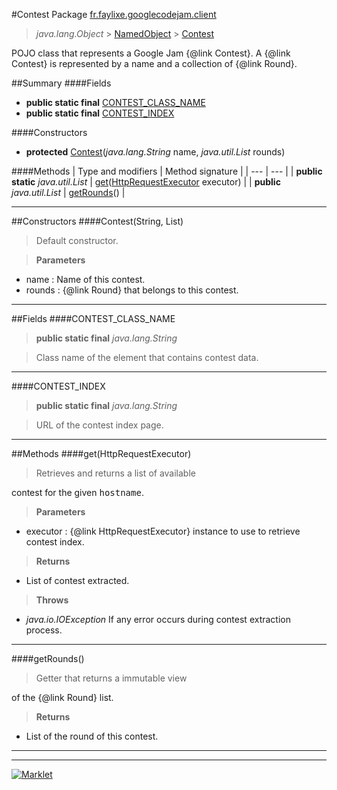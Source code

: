 #Contest
Package [fr.faylixe.googlecodejam.client](README.md)<br>

> *java.lang.Object* > [NamedObject](common/NamedObject.md) > [Contest](Contest.md)

<p>POJO class that represents a Google Jam {@link Contest}.
 A {@link Contest} is represented by a name and a
 collection of {@link Round}.</p>

##Summary
####Fields
* **public static final** [CONTEST_CLASS_NAME](#contest_class_name)
* **public static final** [CONTEST_INDEX](#contest_index)

####Constructors
* **protected** [Contest](#conteststring-java.util.list)(*java.lang.String* name, *java.util.List* rounds)

####Methods
| Type and modifiers | Method signature |
| --- | --- |
| **public static** *java.util.List* | [get](#gethttprequestexecutor)([HttpRequestExecutor](executor/HttpRequestExecutor.md) executor) |
| **public** *java.util.List* | [getRounds](#getrounds)() |

---


##Constructors
####Contest(String, List)
> <p>Default constructor.</p>

> **Parameters**
* name : Name of this contest.
* rounds : {@link Round} that belongs to this contest.


---


##Fields
####CONTEST_CLASS_NAME
> **public static final** *java.lang.String*

> <p>Class name of the element that contains contest data.</p>

---

####CONTEST_INDEX
> **public static final** *java.lang.String*

> <p>URL of the contest index page.</p>

---


##Methods
####get(HttpRequestExecutor)
> <p>Retrieves and returns a list of available
 contest for the given <tt>hostname</tt>.</p>

> **Parameters**
* executor : {@link HttpRequestExecutor} instance to use to retrieve contest index.

> **Returns**
* List of contest extracted.

> **Throws**
* *java.io.IOException* If any error occurs during contest extraction process.


---

####getRounds()
> <p>Getter that returns a immutable view
 of the {@link Round} list.</p>

> **Returns**
* List of the round of this contest.


---

---

[![Marklet](https://img.shields.io/badge/Generated%20by-Marklet-green.svg)](https://github.com/Faylixe/marklet)